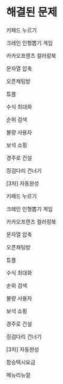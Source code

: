 # 해결된 문제
키패드 누르기

크레인 인형뽑기 게임

카카오프렌즈 컬러링북

문자열 압축

오픈채팅방

튜플

수식 최대화

순위 검색

불량 사용자

보석 쇼핑

경주로 건설

징검다리 건너기

[3차] 자동완성

키패드 누르기

크레인 인형뽑기 게임

카카오프렌즈 컬러링북

문자열 압축

오픈채팅방

튜플

수식 최대화

순위 검색

불량 사용자

보석 쇼핑

경주로 건설

징검다리 건너기

[3차] 자동완성

합승택시요금

메뉴리뉴얼
